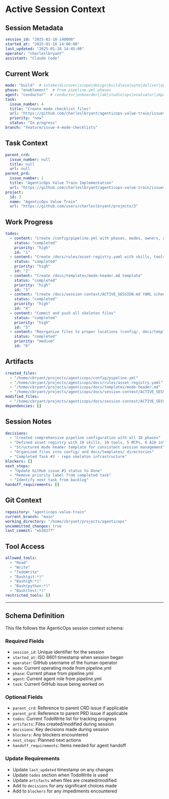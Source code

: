 # Active Session Context

## Session Metadata
```yaml
session_id: "2025-01-18-140000"
started_at: "2025-01-18 14:00:00"
last_updated: "2025-01-18 14:45:00"
operator: "charleslbryant"
assistant: "Claude Code"
```

## Current Work
```yaml
mode: "build"  # intake|discover|scope|design|build|evaluate|deliver|operate|improve
phase: "enablement"  # From pipeline.yml phases
agent: "conductor"  # conductor|onboarder|lab|studio|ops|evaluator|improver
task:
  issue_number: 4
  title: "Create mode checklist files"
  url: "https://github.com/charleslbryant/agenticops-value-train/issues/4"
  priority: "now"
  status: "In progress"
branch: "feature/issue-4-mode-checklists"
```

## Task Context
```yaml
parent_crd:
  issue_number: null
  title: null
  url: null
parent_prd:
  issue_number: 1
  title: "AgenticOps Value Train Implementation"
  url: "https://github.com/charleslbryant/agenticops-value-train/issues/1"
project:
  id: 3
  name: "AgenticOps Value Train"
  url: "https://github.com/users/charleslbryant/projects/3"
```

## Work Progress
```yaml
todos:
  - content: "Create /config/pipeline.yml with phases, modes, owners, artifacts"
    status: "completed"
    priority: "high"
    id: "1"
  - content: "Create /docs/rules/asset-registry.yaml with skills, tools, MCPs, A2A"
    status: "completed"
    priority: "high"
    id: "2"
  - content: "Create /docs/templates/mode-header.md template"
    status: "completed"
    priority: "high"
    id: "3"
  - content: "Create /docs/session-context/ACTIVE_SESSION.md YAML schema stub"
    status: "completed"
    priority: "high"
    id: "4"
  - content: "Commit and push all skeleton files"
    status: "completed"
    priority: "high"
    id: "5"
  - content: "Reorganize files to proper locations (config/, docs/templates/)"
    status: "completed"
    priority: "medium"
    id: "6"
```

## Artifacts
```yaml
created_files:
  - "/home/cbryant/projects/agenticops/config/pipeline.yml"
  - "/home/cbryant/projects/agenticops/docs/rules/asset-registry.yaml"
  - "/home/cbryant/projects/agenticops/docs/templates/mode-header.md"
  - "/home/cbryant/projects/agenticops/docs/session-context/ACTIVE_SESSION.md"
modified_files:
  - "/home/cbryant/projects/agenticops/docs/session-context/ACTIVE_SESSION.md"
dependencies: []
```

## Session Notes
```yaml
decisions:
  - "Created comprehensive pipeline configuration with all 18 phases"
  - "Defined asset registry with 10 skills, 10 tools, 5 MCPs, 8 A2A interfaces"
  - "Structured mode header template for consistent session management"
  - "Organized files into config/ and docs/templates/ directories"
  - "Completed Task #3 - repo skeleton infrastructure"
blockers: []
next_steps:
  - "Update GitHub issue #3 status to Done"
  - "Remove priority label from completed task"
  - "Identify next task from backlog"
handoff_requirements: []
```

## Git Context
```yaml
repository: "agenticops-value-train"
current_branch: "main"
working_directory: "/home/cbryant/projects/agenticops"
uncommitted_changes: true
last_commit: "eb38277"
```

## Tool Access
```yaml
allowed_tools:
  - "Read"
  - "Write" 
  - "TodoWrite"
  - "Bash(git:*)"
  - "Bash(gh:*)"
  - "Bash(python:*)"
  - "Bash(test:*)"
restricted_tools: []
```

---

## Schema Definition

This file follows the AgenticOps session context schema:

### Required Fields
- `session_id`: Unique identifier for the session
- `started_at`: ISO 8601 timestamp when session began
- `operator`: GitHub username of the human operator
- `mode`: Current operating mode from pipeline.yml
- `phase`: Current phase from pipeline.yml
- `agent`: Current agent role from pipeline.yml
- `task`: Current GitHub issue being worked on

### Optional Fields
- `parent_crd`: Reference to parent CRD issue if applicable
- `parent_prd`: Reference to parent PRD issue if applicable
- `todos`: Current TodoWrite list for tracking progress
- `artifacts`: Files created/modified during session
- `decisions`: Key decisions made during session
- `blockers`: Any blockers encountered
- `next_steps`: Planned next actions
- `handoff_requirements`: Items needed for agent handoff

### Update Requirements
- Update `last_updated` timestamp on any changes
- Update `todos` section when TodoWrite is used
- Update `artifacts` when files are created/modified
- Add to `decisions` for any significant choices made
- Add to `blockers` for any impediments encountered